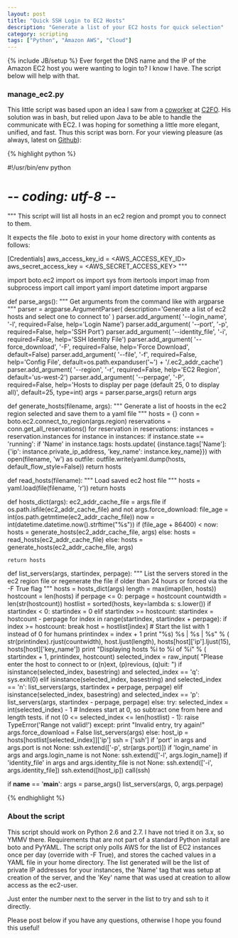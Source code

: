 ```yaml
---
layout: post
title: "Quick SSH Login to EC2 Hosts"
description: "Generate a list of your EC2 hosts for quick selection"
category: scripting
tags: ["Python", "Amazon AWS", "Cloud"]
---
```

{% include JB/setup %}
Ever forget the DNS name and the IP of the Amazon EC2 host you were wanting to login to?  I know I have.  The script below will help with that.

### manage_ec2.py

This little script was based upon an idea I saw from a [coworker](https://github.com/seancdugan) at [C2FO](http://c2fo.com).  His solution was in bash, but relied upon Java to be able to handle the communicate with EC2.  I was hoping for something a little more elegant, unified, and fast.  Thus this script was born.  For your viewing pleasure (as always, latest on [Github](https://gist.github.com/rfairburn/15553a7eeb980302b84a)):

{% highlight python %}

#!/usr/bin/env python
# -*- coding: utf-8 -*-

"""
This script will list all hosts in an ec2 region and prompt you to connect
to them.

It expects the file .boto to exist in your home directory with contents
as follows:

[Credentials]
aws_access_key_id = <AWS_ACCESS_KEY_ID>
aws_secret_access_key = <AWS_SECRET_ACCESS_KEY>
"""

import boto.ec2
import os
import sys
from itertools import imap
from subprocess import call
import yaml
import datetime
import argparse


def parse_args():
    """
    Get arguments from the command like with argparse
    """
    parser = argparse.ArgumentParser(
        description='Generate a list of ec2 hosts and select one to connect to'
        )
    parser.add_argument(
        '--login_name', '-l', required=False, help='Login Name')
    parser.add_argument(
        '--port', '-p', required=False, help='SSH Port')
    parser.add_argument(
        '--identity_file', '-i', required=False, help='SSH Identity File')
    parser.add_argument(
        '--force_download', '-F', required=False,
        help='Force Download', default=False)
    parser.add_argument(
        '--file', '-f', required=False, help='Config File',
        default=os.path.expanduser('~') + '/.ec2_addr_cache')
    parser.add_argument(
        '--region', '-r', required=False, help='EC2 Region',
        default='us-west-2')
    parser.add_argument(
        '--perpage', '-P', required=False,
        help='Hosts to display per page (default 25, 0 to display all)',
        default=25, type=int)
    args = parser.parse_args()
    return args


def generate_hosts(filename, args):
    """
    Generate a list of hoosts in the ec2 region selected and save
    them to a yaml file
    """
    hosts = {}
    conn = boto.ec2.connect_to_region(args.region)
    reservations = conn.get_all_reservations()
    for reservation in reservations:
        instances = reservation.instances
        for instance in instances:
            if instance.state == 'running':
                if 'Name' in instance.tags:
                    hosts.update(
                        {instance.tags['Name']:
                            {'ip': instance.private_ip_address,
                                'key_name': instance.key_name}})
    with open(filename, 'w') as outfile:
        outfile.write(yaml.dump(hosts, default_flow_style=False))
    return hosts


def read_hosts(filename):
    """
    Load saved ec2 host file
    """
    hosts = yaml.load(file(filename, 'r'))
    return hosts


def hosts_dict(args):
    ec2_addr_cache_file = args.file
    if os.path.isfile(ec2_addr_cache_file) and not args.force_download:
        file_age = int(os.path.getmtime(ec2_addr_cache_file))
        now = int(datetime.datetime.now().strftime("%s"))
        if (file_age + 86400) < now:
            hosts = generate_hosts(ec2_addr_cache_file, args)
        else:
            hosts = read_hosts(ec2_addr_cache_file)
    else:
        hosts = generate_hosts(ec2_addr_cache_file, args)

    return hosts


def list_servers(args, startindex, perpage):
    """
    List the servers stored in the ec2 region file or regenerate the file if
    older than 24 hours or forced via the -F True flag
    """
    hosts = hosts_dict(args)
    length = max(imap(len, hosts))
    hostcount = len(hosts)
    if perpage <= 0:
        perpage = hostcount
    countwidth = len(str(hostcount))
    hostlist = sorted(hosts, key=lambda s: s.lower())
    if startindex < 0:
        startindex = 0
    elif startindex >= hostcount:
        startindex = hostcount - perpage
    for index in range(startindex, startindex + perpage):
        if index >= hostcount:
            break
        host = hostlist[index]
        # Start the list with 1 instead of 0 for humans
        printindex = index + 1
        print "%s) %s | %s | %s" % (
            str(printindex).rjust(countwidth),
            host.ljust(length), hosts[host]['ip'].ljust(15),
            hosts[host]['key_name'])
    print "Displaying hosts %i to %i of %i" % (
        startindex + 1, printindex, hostcount)
    selected_index = raw_input(
        "Please enter the host to connect to or (n)ext, (p)revious, (q)uit: ")
    if isinstance(selected_index, basestring) and selected_index == 'q':
        sys.exit(0)
    elif isinstance(selected_index, basestring) and selected_index == 'n':
        list_servers(args, startindex + perpage, perpage)
    elif isinstance(selected_index, basestring) and selected_index == 'p':
        list_servers(args, startindex - perpage, perpage)
    else:
        try:
            selected_index = int(selected_index) - 1
            # Indexes start at 0, so subtract one from here and length tests.
            if not (0 <= selected_index <= len(hostlist) - 1):
                raise TypeError('Range not valid!')
        except:
            print "Invalid entry, try again!"
            args.force_download = False
            list_servers(args)
        else:
            host_ip = hosts[hostlist[selected_index]]['ip']
            ssh = ['ssh']
            if 'port' in args and args.port is not None:
                ssh.extend(['-p', str(args.port)])
            if 'login_name' in args and args.login_name is not None:
                ssh.extend(['-l', args.login_name])
            if 'identity_file' in args and args.identity_file is not None:
                ssh.extend(['-i', args.identity_file])
            ssh.extend([host_ip])
            call(ssh)


if __name__ == '__main__':
    args = parse_args()
    list_servers(args, 0, args.perpage)

{% endhighlight %}

### About the script

This script should work on Python 2.6 and 2.7.  I have not tried it on 3.x, so YMMV there.  Requirements that are not part of a standard Python install are boto and PyYAML.  The script only polls AWS for the list of EC2 instances once per day (override with -F True), and stores the cached values in a YAML file in your home directory.  The list generated will be the list of private IP addresses for your instances, the 'Name' tag that was setup at creation of the server, and the 'Key' name that was used at creation to allow access as the ec2-user. 

Just enter the number next to the server in the list to try and ssh to it directly.

Please post below if you have any questions, otherwise I hope you found this useful!
 
